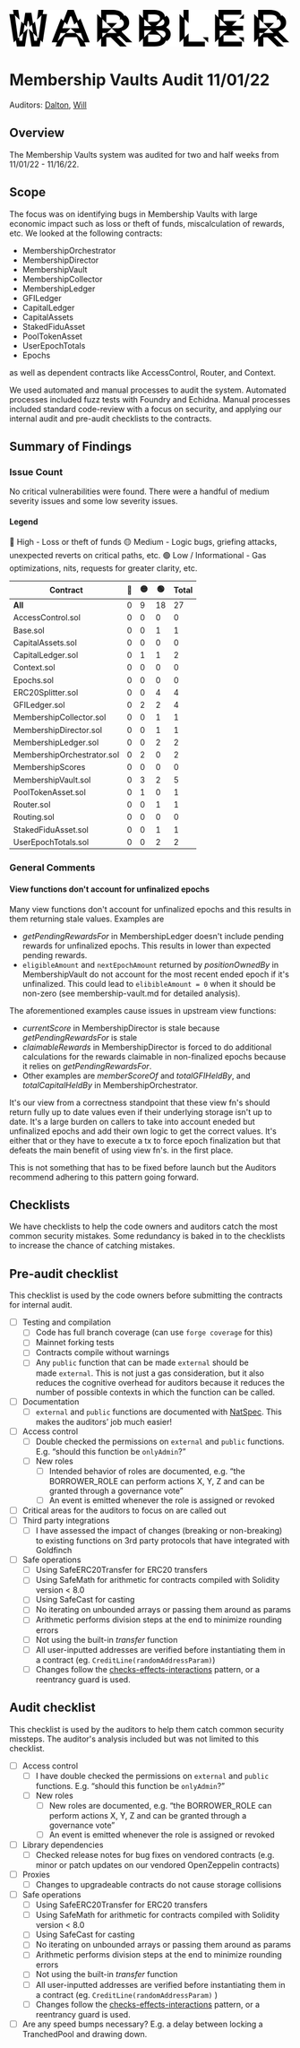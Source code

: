 ![Warbler-Logo](./warbler-logo.png)

# Membership Vaults Audit 11/01/22
Auditors: [Dalton](https://github.com/daltyboy11), [Will](https://github.com/wbj-goldfinch)

## Overview
The Membership Vaults system was audited for two and half weeks from 11/01/22 - 11/16/22.

## Scope
The focus was on identifying bugs in Membership Vaults with large economic impact such as loss
or theft of funds, miscalculation of rewards, etc. We looked at the following contracts:

* MembershipOrchestrator
* MembershipDirector
* MembershipVault
* MembershipCollector
* MembershipLedger
* GFILedger
* CapitalLedger
* CapitalAssets
* StakedFiduAsset
* PoolTokenAsset
* UserEpochTotals
* Epochs

as well as dependent contracts like AccessControl, Router, and Context.

We used automated and manual processes to audit the system. Automated processes included
fuzz tests with Foundry and Echidna. Manual processes included standard code-review
with a focus on security, and applying our internal audit and pre-audit checklists to the
contracts.

## Summary of Findings

### Issue Count

No critical vulnerabilities were found. There were a handful of medium severity issues and some low
severity issues.

#### Legend
🛑 High - Loss or theft of funds
🟡 Medium - Logic bugs, griefing attacks, unexpected reverts on critical paths, etc.
🟢 Low / Informational - Gas optimizations, nits, requests for greater clarity, etc.

| **Contract**               | 🛑 | 🟡 | 🟢  | **Total** |
|----------------------------|---|---|----|-----------|
| **All**                    | 0 | 9 | 18 | 27        |
| AccessControl.sol          | 0 | 0 | 0  | 0         |
| Base.sol                   | 0 | 0 | 1  | 1         |
| CapitalAssets.sol          | 0 | 0 | 0  | 0         |
| CapitalLedger.sol          | 0 | 1 | 1  | 2         |
| Context.sol                | 0 | 0 | 0  | 0         |
| Epochs.sol                 | 0 | 0 | 0  | 0         |
| ERC20Splitter.sol          | 0 | 0 | 4  | 4         |
| GFILedger.sol              | 0 | 2 | 2  | 4         |
| MembershipCollector.sol    | 0 | 0 | 1  | 1         |
| MembershipDirector.sol     | 0 | 0 | 1  | 1         |
| MembershipLedger.sol       | 0 | 0 | 2  | 2         |
| MembershipOrchestrator.sol | 0 | 2 | 0  | 2         |
| MembershipScores           | 0 | 0 | 0  | 0         |
| MembershipVault.sol        | 0 | 3 | 2  | 5         |
| PoolTokenAsset.sol         | 0 | 1 | 0  | 1         |
| Router.sol                 | 0 | 0 | 1  | 1         |
| Routing.sol                | 0 | 0 | 0  | 0         |
| StakedFiduAsset.sol        | 0 | 0 | 1  | 1         |
| UserEpochTotals.sol        | 0 | 0 | 2  | 2         |

### General Comments

#### View functions don't account for unfinalized epochs

Many view functions don't account for unfinalized epochs and this results in them returning stale values. Examples are

- _getPendingRewardsFor_ in MembershipLedger doesn't include pending rewards for unfinalized epochs. This results in lower than expected pending rewards.
- `eligibleAmount` and `nextEpochAmount` returned by _positionOwnedBy_ in MembershipVault do not account for the most recent ended epoch if it's unfinalized. This could lead to `elibibleAmount = 0` when it should be non-zero (see membership-vault.md for detailed analysis). 

The aforementioned examples cause issues in upstream view functions:

- _currentScore_ in MembershipDirector is stale because _getPendingRewardsFor_ is stale
- _claimableRewards_ in MembershipDirector is forced to do additional calculations for the rewards 
claimable in non-finalized epochs because it relies on _getPendingRewardsFor_.
- Other examples are _memberScoreOf_ and _totalGFIHeldBy_, and _totalCapitalHeldBy_ in MembershipOrchestrator.

It's our view from a correctness standpoint that these view fn's should return fully up to date values
even if their underlying storage isn't up to date. It's a large burden on callers to take into account
eneded but unfinalized epochs and add their own logic to get the correct values. It's either that or
they have to execute a tx to force epoch finalization but that defeats the main benefit of using view fn's.
in the first place.

This is not something that has to be fixed before launch but the Auditors recommend adhering to this pattern
going forward.

## Checklists
We have checklists to help the code owners and auditors catch the most common security mistakes. Some redundancy
is baked in to the checklists to increase the chance of catching mistakes.

## Pre-audit checklist
This checklist is used by the code owners before submitting the contracts for internal audit. 

- [ ]  Testing and compilation
    - [ ]  Code has full branch coverage (can use `forge coverage` for this)
    - [ ]  Mainnet forking tests
    - [ ]  Contracts compile without warnings
    - [ ]  Any `public` function that can be made `external` should be made `external`. This is not just a gas consideration, but it also reduces the cognitive overhead for auditors because it reduces the number of possible contexts in which the function can be called.
- [ ]  Documentation
    - [ ]  `external` and `public` functions are documented with [NatSpec](https://docs.soliditylang.org/en/v0.8.15/natspec-format.html). This makes the auditors’ job much easier!
- [ ]  Access control
    - [ ]  Double checked the permissions on `external` and `public` functions. E.g. “should this function be `onlyAdmin`?”
    - [ ]  New roles
        - [ ]  Intended behavior of roles are documented, e.g. “the BORROWER_ROLE can perform actions X, Y, Z and can be granted through a governance vote”
        - [ ]  An event is emitted whenever the role is assigned or revoked
- [ ]  Critical areas for the auditors to focus on are called out
- [ ]  Third party integrations
    - [ ]  I have assessed the impact of changes (breaking or non-breaking) to existing functions on 3rd party protocols that have integrated with Goldfinch
- [ ]  Safe operations
    - [ ]  Using SafeERC20Transfer for ERC20 transfers
    - [ ]  Using SafeMath for arithmetic for contracts compiled with Solidity version < 8.0
    - [ ]  Using SafeCast for casting
    - [ ]  No iterating on unbounded arrays or passing them around as params
    - [ ]  Arithmetic performs division steps at the end to minimize rounding errors
    - [ ]  Not using the built-in *transfer* function
    - [ ]  All user-inputted addresses are verified before instantiating them in a contract (eg. `CreditLine(randomAddressParam)`)
    - [ ]  Changes follow the [checks-effects-interactions](https://docs.soliditylang.org/en/v0.8.13/security-considerations.html#use-the-checks-effects-interactions-pattern) pattern, or a reentrancy guard is used.

## Audit checklist
This checklist is used by the auditors to help them catch common security missteps. The auditor's analysis included but was
not limited to this checklist.

- [ ]  Access control
    - [ ]  I have double checked the permissions on `external` and `public` functions. E.g. “should this function be `onlyAdmin`?”
    - [ ]  New roles
        - [ ]  New roles are documented, e.g. “the BORROWER_ROLE can perform actions X, Y, Z and can be granted through a governance vote”
        - [ ]  An event is emitted whenever the role is assigned or revoked
- [ ]  Library dependencies
    - [ ]  Checked release notes for bug fixes on vendored contracts (e.g. minor or patch updates on our vendored OpenZeppelin contracts)
- [ ]  Proxies
    - [ ]  Changes to upgradeable contracts do not cause storage collisions
- [ ]  Safe operations
    - [ ]  Using SafeERC20Transfer for ERC20 transfers
    - [ ]  Using SafeMath for arithmetic for contracts compiled with Solidity version < 8.0
    - [ ]  Using SafeCast for casting
    - [ ]  No iterating on unbounded arrays or passing them around as params
    - [ ]  Arithmetic performs division steps at the end to minimize rounding errors
    - [ ]  Not using the built-in *transfer* function
    - [ ]  All user-inputted addresses are verified before instantiating them in a contract (eg. `CreditLine(randomAddressParam)` )
    - [ ]  Changes follow the [checks-effects-interactions](https://docs.soliditylang.org/en/v0.8.13/security-considerations.html#use-the-checks-effects-interactions-pattern) pattern, or a reentrancy guard is used.
- [ ]  Are any speed bumps necessary? E.g. a delay between locking a TranchedPool and drawing down.
